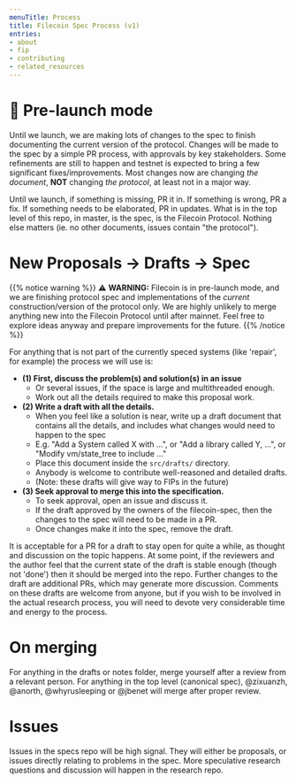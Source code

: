 ```yaml
---
menuTitle: Process
title: Filecoin Spec Process (v1)
entries:
- about
- fip
- contributing
- related_resources
---
```


# 🚀 Pre-launch mode

Until we launch, we are making lots of changes to the spec to finish documenting the current version of the protocol. Changes will be made to the spec by a simple PR process, with approvals by key stakeholders. Some refinements are still to happen and testnet is expected to bring a few significant fixes/improvements. Most changes now are changing _the document_, **NOT** changing _the protocol_, at least not in a major way.

Until we launch, if something is missing, PR it in. If something is wrong, PR a fix. If something needs to be elaborated, PR in updates. What is in the top level of this repo, in master, is the spec, is the Filecoin Protocol. Nothing else matters (ie. no other documents, issues contain "the protocol").

# New Proposals -> Drafts -> Spec

{{% notice warning %}}
⚠️ **WARNING:** Filecoin is in pre-launch mode, and we are finishing protocol spec and implementations of the _current_ construction/version of the protocol only. We are highly unlikely to merge anything new into the Filecoin Protocol until after mainnet. Feel free to explore ideas anyway and prepare improvements for the future.
{{% /notice %}}

For anything that is not part of the currently speced systems (like 'repair', for example) the process we will use is:

- **(1) First, discuss the problem(s) and solution(s) in an issue**
  - Or several issues, if the space is large and multithreaded enough.
  - Work out all the details required to make this proposal work.
- **(2) Write a draft with all the details.**
  - When you feel like a solution is near, write up a draft document that contains all the details, and includes what changes would need to happen to the spec
  - E.g. "Add a System called X with ...", or "Add a library called Y, ...", or "Modify vm/state_tree to include ..."
  - Place this document inside the `src/drafts/` directory.
  - Anybody is welcome to contribute well-reasoned and detailed drafts.
  - (Note: these drafts will give way to FIPs in the future)
- **(3) Seek approval to merge this into the specification.**
  - To seek approval, open an issue and discuss it.
  - If the draft approved by the owners of the filecoin-spec, then the changes to the spec will need to be made in a PR.
  - Once changes make it into the spec, remove the draft.

It is acceptable for a PR for a draft to stay open for quite a while, as thought and discussion on the topic happens. At some point, if the reviewers and the author feel that the current state of the draft is stable enough (though not 'done') then it should be merged into the repo. Further changes to the draft are additional PRs, which may generate more discussion. Comments on these drafts are welcome from anyone, but if you wish to be involved in the actual research process, you will need to devote very considerable time and energy to the process.

# On merging

For anything in the drafts or notes folder, merge yourself after a review from a relevant person. For anything in the top level (canonical spec), @zixuanzh, @anorth, @whyrusleeping or @jbenet will merge after proper review.

# Issues

Issues in the specs repo will be high signal. They will either be proposals, or issues directly relating to problems in the spec. More speculative research questions and discussion will happen in the research repo.
